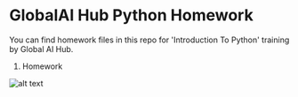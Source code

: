 # GlobalAI Hub Python Homework

You can find homework files in this repo for 'Introduction To Python' training by Global AI Hub.

1. Homework

![alt text](https://github.com/globalaihub/introduction-to-python/blob/master/homework/HW1.jpeg?raw=true)
